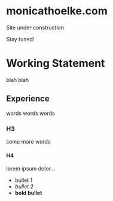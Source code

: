 # monicathoelke.com

Site under construction

Stay tuned!

# Working Statement
blah blah

## Experience

words words words

### H3

some more words

#### H4

lorem ipsum dolor...

* bullet 1
* *bullet 2*
* **bold bullet**
